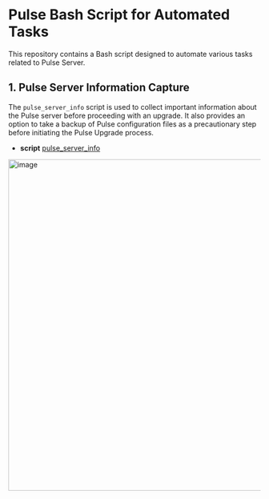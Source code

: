 
# Pulse Bash Script for Automated Tasks

This repository contains a Bash script designed to automate various tasks related to Pulse Server.

## 1. Pulse Server Information Capture
The `pulse_server_info` script is used to collect important information about the Pulse server before proceeding with an upgrade. It also provides an option to take a backup of Pulse configuration files as a precautionary step before initiating the Pulse Upgrade process.

- **script** [pulse_server_info](https://github.com/acceldata-io/ce-utils/blob/main/pulse/pulse_server_info.sh)
<img width="662" alt="image" src="https://github.com/acceldata-io/ce-utils/assets/28974904/09ef6a2e-59ab-4ed1-9f2e-7cb9695e7589">

